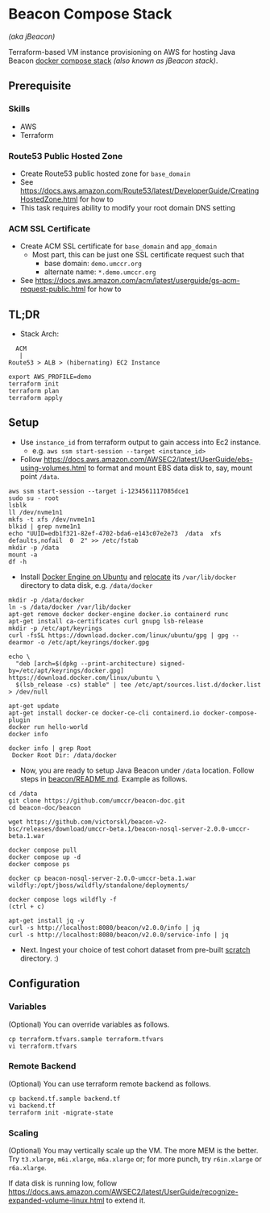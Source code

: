 # Beacon Compose Stack

_(aka jBeacon)_

Terraform-based VM instance provisioning on AWS for hosting Java Beacon [docker compose stack](../beacon) _(also known as jBeacon stack)_.

## Prerequisite

### Skills

- AWS
- Terraform

### Route53 Public Hosted Zone

- Create Route53 public hosted zone for `base_domain`
- See https://docs.aws.amazon.com/Route53/latest/DeveloperGuide/CreatingHostedZone.html for how to
- This task requires ability to modify your root domain DNS setting

### ACM SSL Certificate

- Create ACM SSL certificate for `base_domain` and `app_domain`
  - Most part, this can be just one SSL certificate request such that 
    - base domain: `demo.umccr.org`
    - alternate name: `*.demo.umccr.org`
- See https://docs.aws.amazon.com/acm/latest/userguide/gs-acm-request-public.html for how to


## TL;DR

- Stack Arch: 
```
  ACM
   |
Route53 > ALB > (hibernating) EC2 Instance
```

```
export AWS_PROFILE=demo
terraform init
terraform plan
terraform apply
```

## Setup

- Use `instance_id` from terraform output to gain access into Ec2 instance. 
  - e.g. `aws ssm start-session --target <instance_id>`
- Follow https://docs.aws.amazon.com/AWSEC2/latest/UserGuide/ebs-using-volumes.html to format and mount EBS data disk to, say, mount point `/data`.

```
aws ssm start-session --target i-1234561117085dce1
sudo su - root
lsblk
ll /dev/nvme1n1
mkfs -t xfs /dev/nvme1n1
blkid | grep nvme1n1
echo "UUID=edb1f321-82ef-4702-bda6-e143c07e2e73  /data  xfs  defaults,nofail  0  2" >> /etc/fstab
mkdir -p /data
mount -a
df -h
```

- Install [Docker Engine on Ubuntu](https://www.google.com/search?q=ubuntu+install+docker) and [relocate](https://www.google.com/search?q=relocate+docker+directory+linux) its `/var/lib/docker` directory to data disk, e.g. `/data/docker`

```
mkdir -p /data/docker
ln -s /data/docker /var/lib/docker
apt-get remove docker docker-engine docker.io containerd runc
apt-get install ca-certificates curl gnupg lsb-release
mkdir -p /etc/apt/keyrings
curl -fsSL https://download.docker.com/linux/ubuntu/gpg | gpg --dearmor -o /etc/apt/keyrings/docker.gpg

echo \
  "deb [arch=$(dpkg --print-architecture) signed-by=/etc/apt/keyrings/docker.gpg] https://download.docker.com/linux/ubuntu \
  $(lsb_release -cs) stable" | tee /etc/apt/sources.list.d/docker.list > /dev/null

apt-get update
apt-get install docker-ce docker-ce-cli containerd.io docker-compose-plugin
docker run hello-world
docker info

docker info | grep Root
 Docker Root Dir: /data/docker
```

- Now, you are ready to setup Java Beacon under `/data` location. Follow steps in [beacon/README.md](../beacon). Example as follows.

```
cd /data
git clone https://github.com/umccr/beacon-doc.git
cd beacon-doc/beacon

wget https://github.com/victorskl/beacon-v2-bsc/releases/download/umccr-beta.1/beacon-nosql-server-2.0.0-umccr-beta.1.war

docker compose pull
docker compose up -d
docker compose ps

docker cp beacon-nosql-server-2.0.0-umccr-beta.1.war wildfly:/opt/jboss/wildfly/standalone/deployments/

docker compose logs wildfly -f
(ctrl + c)

apt-get install jq -y
curl -s http://localhost:8080/beacon/v2.0.0/info | jq
curl -s http://localhost:8080/beacon/v2.0.0/service-info | jq
```

- Next. Ingest your choice of test cohort dataset from pre-built [scratch](../beacon/scratch) directory. :) 


## Configuration

### Variables

(Optional) You can override variables as follows.

```
cp terraform.tfvars.sample terraform.tfvars
vi terraform.tfvars
```

### Remote Backend

(Optional) You can use terraform remote backend as follows.

```
cp backend.tf.sample backend.tf
vi backend.tf
terraform init -migrate-state
```

### Scaling

(Optional) You may vertically scale up the VM. The more MEM is the better. Try `t3.xlarge`, `m6i.xlarge`, `m6a.xlarge` or; for more punch, try `r6in.xlarge` or `r6a.xlarge`.

If data disk is running low, follow https://docs.aws.amazon.com/AWSEC2/latest/UserGuide/recognize-expanded-volume-linux.html to extend it.
